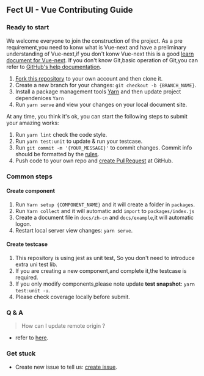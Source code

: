 ## Fect UI - Vue Contributing Guide

### Ready to start

We welcome everyone to join the construction of the project.
As a pre requirement,you need to konw what is Vue-next and have a preliminary understanding of Vue-next,if you don't konw Vue-next
this is a good [learn document for Vue-next](https://v3.vuejs.org/).
If you don't know Git,basic operation of Git,you can refer to [GitHub's help documentation](https://help.github.com/en/github/using-git).

1. [Fork this repository](https://help.github.com/en/github/getting-started-with-github/fork-a-repo) to your own account and then clone it.
2. Create a new branch for your changes: `git checkout -b {BRANCH_NAME}`.
3. Install a package management tools [Yarn](https://classic.yarnpkg.com/en/docs/install#mac-stable)
   and then update project dependenices `Yarn`
4. Run `yarn serve` and view your changes on your local document site.

At any time, you think it's ok, you can start the following steps to submit your amazing works:

1. Run `yarn lint` check the code style.
2. Run `yarn test:unit` to update & run your testcase.
3. Run `git commit -m '{YOUR_MESSAGE}'` to commit changes. Commit info should be formatted by the [rules](https://github.com/conventional-changelog/commitlint/blob/master/%40commitlint/config-conventional/README.md).
4. Push code to your own repo and [create PullRequest](https://help.github.com/en/github/collaborating-with-issues-and-pull-requests/about-pull-requests) at GitHub.

### Common steps

#### **Create component**

1. Run `Yarn setup {COMPONENT_NAME}` and it will create a folder in `packages`.
2. Run `Yarn collect` and it will automatic add `import` to `packages/index.js`
3. Create a document file in `docs/zh-cn` and `docs/example`,it will automatic logon.
4. Restart local server view changes: `yarn serve`.

#### **Create testcase**

1. This repository is using jest as unit test, So you don't need to introduce extra uni test lib.
2. If you are creating a new component,and complete it,the testcase is required.
3. If you only modify components,please note update **test snapshot**: `yarn test:unit -u`.
4. Please check coverage locally before submit.

### Q & A

> How can I update remote origin ?

- refer to [here](https://git-scm.com/book/en/v2/Git-Basics-Working-with-Remotes).

### Get stuck

- Create new issue to tell us: [create issue](https://github.com/fay-org/fect/issues).
